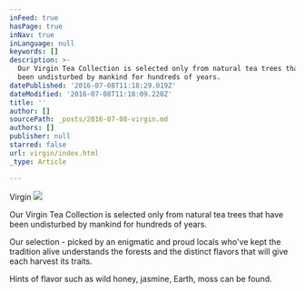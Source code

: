 ```yaml
---
inFeed: true
hasPage: true
inNav: true
inLanguage: null
keywords: []
description: >-
  Our Virgin Tea Collection is selected only from natural tea trees that have
  been undisturbed by mankind for hundreds of years.
datePublished: '2016-07-08T11:18:29.019Z'
dateModified: '2016-07-08T11:18:09.220Z'
title: ''
author: []
sourcePath: _posts/2016-07-08-virgin.md
authors: []
publisher: null
starred: false
url: virgin/index.html
_type: Article

---
```

Virgin
![](https://the-grid-user-content.s3-us-west-2.amazonaws.com/6c8e6756-9608-498d-8b79-5f725e36f0f6.jpg)

Our Virgin Tea Collection is selected only from natural tea trees that have been undisturbed by mankind for hundreds of years.

Our selection - picked by an enigmatic and proud locals who've kept the tradition alive understands the forests and the distinct flavors that will give each harvest its traits.

Hints of flavor such as wild honey, jasmine, Earth, moss can be found.